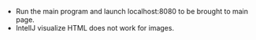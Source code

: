- Run the main program and launch localhost:8080 to be brought to main page. 
- IntellJ visualize HTML does not work for images.
